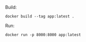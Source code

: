 
Build:

```shell
docker build --tag app:latest .
```

Run:

```
docker run -p 8000:8000 app:latest
```